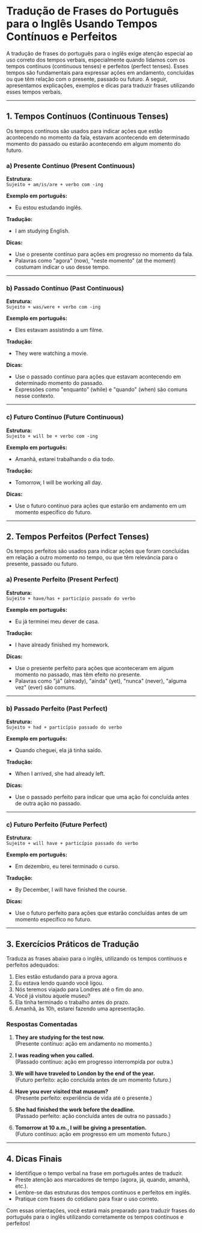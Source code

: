 
# Tradução de Frases do Português para o Inglês Usando Tempos Contínuos e Perfeitos

A tradução de frases do português para o inglês exige atenção especial ao uso correto dos tempos verbais, especialmente quando lidamos com os tempos contínuos (continuous tenses) e perfeitos (perfect tenses). Esses tempos são fundamentais para expressar ações em andamento, concluídas ou que têm relação com o presente, passado ou futuro. A seguir, apresentamos explicações, exemplos e dicas para traduzir frases utilizando esses tempos verbais.

---

## 1. Tempos Contínuos (Continuous Tenses)

Os tempos contínuos são usados para indicar ações que estão acontecendo no momento da fala, estavam acontecendo em determinado momento do passado ou estarão acontecendo em algum momento do futuro.

### a) Presente Contínuo (Present Continuous)

**Estrutura:**  
`Sujeito + am/is/are + verbo com -ing`

**Exemplo em português:**  
- Eu estou estudando inglês.

**Tradução:**  
- I am studying English.

**Dicas:**
- Use o presente contínuo para ações em progresso no momento da fala.
- Palavras como "agora" (now), "neste momento" (at the moment) costumam indicar o uso desse tempo.

---

### b) Passado Contínuo (Past Continuous)

**Estrutura:**  
`Sujeito + was/were + verbo com -ing`

**Exemplo em português:**  
- Eles estavam assistindo a um filme.

**Tradução:**  
- They were watching a movie.

**Dicas:**
- Use o passado contínuo para ações que estavam acontecendo em determinado momento do passado.
- Expressões como "enquanto" (while) e "quando" (when) são comuns nesse contexto.

---

### c) Futuro Contínuo (Future Continuous)

**Estrutura:**  
`Sujeito + will be + verbo com -ing`

**Exemplo em português:**  
- Amanhã, estarei trabalhando o dia todo.

**Tradução:**  
- Tomorrow, I will be working all day.

**Dicas:**
- Use o futuro contínuo para ações que estarão em andamento em um momento específico do futuro.

---

## 2. Tempos Perfeitos (Perfect Tenses)

Os tempos perfeitos são usados para indicar ações que foram concluídas em relação a outro momento no tempo, ou que têm relevância para o presente, passado ou futuro.

### a) Presente Perfeito (Present Perfect)

**Estrutura:**  
`Sujeito + have/has + particípio passado do verbo`

**Exemplo em português:**  
- Eu já terminei meu dever de casa.

**Tradução:**  
- I have already finished my homework.

**Dicas:**
- Use o presente perfeito para ações que aconteceram em algum momento no passado, mas têm efeito no presente.
- Palavras como "já" (already), "ainda" (yet), "nunca" (never), "alguma vez" (ever) são comuns.

---

### b) Passado Perfeito (Past Perfect)

**Estrutura:**  
`Sujeito + had + particípio passado do verbo`

**Exemplo em português:**  
- Quando cheguei, ela já tinha saído.

**Tradução:**  
- When I arrived, she had already left.

**Dicas:**
- Use o passado perfeito para indicar que uma ação foi concluída antes de outra ação no passado.

---

### c) Futuro Perfeito (Future Perfect)

**Estrutura:**  
`Sujeito + will have + particípio passado do verbo`

**Exemplo em português:**  
- Em dezembro, eu terei terminado o curso.

**Tradução:**  
- By December, I will have finished the course.

**Dicas:**
- Use o futuro perfeito para ações que estarão concluídas antes de um momento específico no futuro.

---

## 3. Exercícios Práticos de Tradução

Traduza as frases abaixo para o inglês, utilizando os tempos contínuos e perfeitos adequados:

1. Eles estão estudando para a prova agora.
2. Eu estava lendo quando você ligou.
3. Nós teremos viajado para Londres até o fim do ano.
4. Você já visitou aquele museu?
5. Ela tinha terminado o trabalho antes do prazo.
6. Amanhã, às 10h, estarei fazendo uma apresentação.

### Respostas Comentadas

1. **They are studying for the test now.**  
   (Presente contínuo: ação em andamento no momento.)

2. **I was reading when you called.**  
   (Passado contínuo: ação em progresso interrompida por outra.)

3. **We will have traveled to London by the end of the year.**  
   (Futuro perfeito: ação concluída antes de um momento futuro.)

4. **Have you ever visited that museum?**  
   (Presente perfeito: experiência de vida até o presente.)

5. **She had finished the work before the deadline.**  
   (Passado perfeito: ação concluída antes de outra no passado.)

6. **Tomorrow at 10 a.m., I will be giving a presentation.**  
   (Futuro contínuo: ação em progresso em um momento futuro.)

---

## 4. Dicas Finais

- Identifique o tempo verbal na frase em português antes de traduzir.
- Preste atenção aos marcadores de tempo (agora, já, quando, amanhã, etc.).
- Lembre-se das estruturas dos tempos contínuos e perfeitos em inglês.
- Pratique com frases do cotidiano para fixar o uso correto.

Com essas orientações, você estará mais preparado para traduzir frases do português para o inglês utilizando corretamente os tempos contínuos e perfeitos!
```
